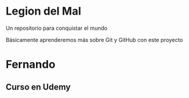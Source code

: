 # Legion del Mal
Un repositorio para conquistar el mundo

Básicamente aprenderemos más sobre Git y GitHub con este proyecto


# Fernando


## Curso en Udemy
